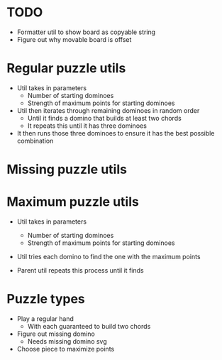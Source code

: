 # TODO
* Formatter util to show board as copyable string
* Figure out why movable board is offset

# Regular puzzle utils
* Util takes in parameters
    * Number of starting dominoes
    * Strength of maximum points for starting dominoes
* Util then iterates through remaining dominoes in random order
    * Until it finds a domino that builds at least two chords
    * It repeats this until it has three dominoes
* It then runs those three dominoes to ensure it has the best possible combination

# Missing puzzle utils

# Maximum puzzle utils
* Util takes in parameters
    * Number of starting dominoes
    * Strength of maximum points for starting dominoes

* Util tries each domino to find the one with the maximum points
* Parent util repeats this process until it finds

# Puzzle types
* Play a regular hand
    * With each guaranteed to build two chords
* Figure out missing domino
    * Needs missing domino svg
* Choose piece to maximize points